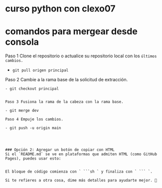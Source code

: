 # curso python con clexo07
# comandos para mergear desde consola
Paso 1 Clone el repositorio o actualice su repositorio local con los `últimos cambios.`

- `git pull origen principal`

Paso 2 Cambie a la rama base de la solicitud de extracción.
```makdown
- git checkout principal


Paso 3 Fusiona la rama de la cabeza con la rama base.

- git merge dev

Paso 4 Empuje los cambios.

- git push -u origin main




### Opción 2: Agregar un botón de copiar con HTML  
Si el `README.md` se ve en plataformas que admiten HTML (como GitHub Pages), puedes usar esto:  


El bloque de código comienza con ` ```sh ` y finaliza con ` ``` `.  

Si te refieres a otra cosa, dime más detalles para ayudarte mejor. 🚀
